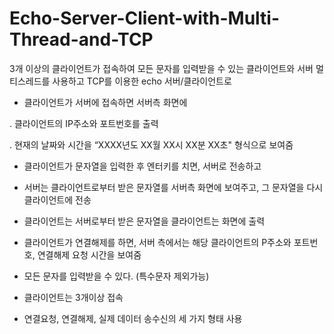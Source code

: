 # Echo-Server-Client-with-Multi-Thread-and-TCP
3개 이상의 클라이언트가 접속하여 모든 문자를 입력받을 수 있는 클라이언트와 서버
멀티스레드를 사용하고 TCP를 이용한 echo 서버/클라이언트로

- 클라이언트가 서버에 접속하면 서버측 화면에

. 클라이언트의 IP주소와 포트번호를 출력

. 현재의 날짜와 시간을 “XXXX년도 XX월 XX시 XX분 XX초" 형식으로 보여줌

- 클라이언트가 문자열을 입력한 후 엔터키를 치면, 서버로 전송하고

- 서버는 클라이언트로부터 받은 문자열를 서버측 화면에 보여주고, 그 문자열을 다시 클라이언트에 전송

- 클라이언트는 서버로부터 받은 문자열을 클라이언트는 화면에 출력

- 클라이언트가 연결해제를 하면, 서버 측에서는 해당 클라이언트의 P주소와 포트번호, 연결해제 요청 시간을 보여줌

- 모든 문자를 입력받을 수 있다. (특수문자 제외가능)

- 클라이언트는 3개이상 접속

- 연결요청, 연결해제, 실제 데이터 송수신의 세 가지 형태 사용
